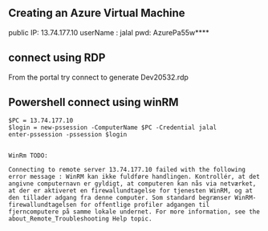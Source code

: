
## Creating an Azure Virtual Machine

public IP:  13.74.177.10
userName :  jalal
pwd:        AzurePa55w****


## connect using RDP 

From the portal try connect to generate Dev20532.rdp

## Powershell connect using winRM 

```
$PC = 13.74.177.10
$login = new-pssession -ComputerName $PC -Credential jalal
enter-pssession -pssession $login 


```



```
WinRm TODO:  

Connecting to remote server 13.74.177.10 failed with the following error message : WinRM kan ikke fuldføre handlingen. Kontrollér, at det angivne computernavn er gyldigt, at computeren kan nås via netværket, at der er aktiveret en firewallundtagelse for tjenesten WinRM, og at den tillader adgang fra denne computer. Som standard begrænser WinRM-firewallundtagelsen for offentlige profiler adgangen til fjerncomputere på samme lokale undernet. For more information, see the about_Remote_Troubleshooting Help topic.

```